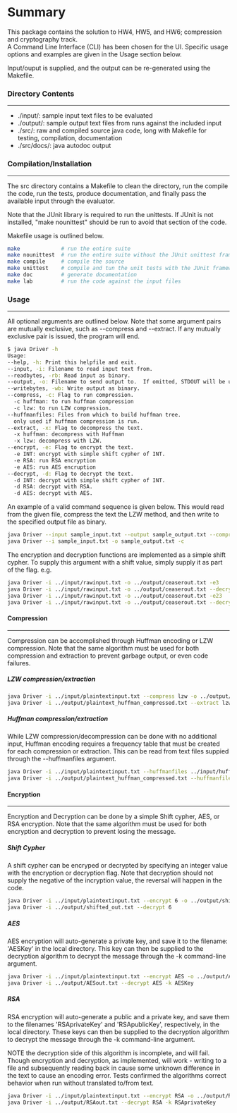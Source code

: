 # Summary
This package contains the solution to HW4, HW5, and HW6; compression and cryptography track.  
A Command Line Interface (CLI) has been chosen for the UI.  Specific usage options
and examples are given in the Usage section below.

Input/ouput is supplied, and
the output can be re-generated using the Makefile.


### Directory Contents  
------------------
*  ./input/: sample input text files to be evaluated
*  ./output/: sample output text files from runs against the included input
*  ./src/: raw and compiled source java code, long with Makefile for testing, compilation, documentation
*  ./src/docs/: java autodoc output

### Compilation/Installation
------------------------
The src directory contains a Makefile to clean the directory, run the compile the code, run the tests, produce documentation, and finally pass the available input through the evaluator.

Note that the JUnit library is required to run the unittests.  If JUnit is not installed, "make nounittest" should be run to avoid that section of the code.

Makefile usage is outlined below.
```bash
make             # run the entire suite
make nounittest  # run the entire suite without the JUnit unittest framework
make compile     # compile the source
make unittest    # compile and tun the unit tests with the JUnit framework
make doc         # generate documentation
make lab         # run the code against the input files
```

### Usage
---------

All optional arguments are outlined below.  Note that some argument pairs are
mutually exclusive, such as --compress and --extract.  If any mutually exclusive
pair is issued, the program will end.  

```bash
$ java Driver -h
Usage:
--help, -h: Print this helpfile and exit.
--input, -i: Filename to read input text from.
--readbytes, -rb: Read input as binary.
--output, -o: Filename to send output to.  If omitted, STDOUT will be used.
--writebytes, -wb: Write output as binary.
--compress, -c: Flag to run compression.
  -c huffman: to run huffman compression
  -c lzw: to run LZW compression.
--huffmanfiles: Files from which to build huffman tree.
  only used if huffman compression is run.
--extract, -x: Flag to decompress the text.
  -x huffman: decompress with Huffman
  -x lzw: decompress with LZW.
--encrypt, -e: Flag to encrypt the text.
  -e INT: encrypt with simple shift cypher of INT.
  -e RSA: run RSA encryption
  -e AES: run AES encruption
--decrypt, -d: Flag to decrypt the text.
  -d INT: decrypt with simple shift cypher of INT.
  -d RSA: decrypt with RSA.
  -d AES: decrypt with AES.
```

An example of a valid command sequence is given below.  This would read from
the given file, compress the text the LZW method, and then write to the
specified output file as binary.
```bash
java Driver --input sample_input.txt --output sample_output.txt --compress lzw -wb
java Driver --i sample_input.txt -o sample_output.txt -c
```

The encryption and decryption functions are implemented as a simple shift cypher.
To supply this argument with a shift value, simply supply it as part of the
flag.  e.g.
```bash
java Driver -i ../input/rawinput.txt -o ../output/ceaserout.txt -e3
java Driver -i ../input/rawinput.txt -o ../output/ceaserout.txt --decrypt3
java Driver -i ../input/rawinput.txt -o ../output/ceaserout.txt -e23
java Driver -i ../input/rawinput.txt -o ../output/ceaserout.txt --decrypt23
```

#### Compression
---------------
Compression can be accomplished through Huffman encoding or LZW compression.
Note that the same algorithm must be used for both compression and extraction
to prevent garbage output, or even code failures.

##### LZW compression/extraction
```bash
java Driver -i ../input/plaintextinput.txt --compress lzw -o ../output/plaintext_huffman_compressed.txt
java Driver -i ../output/plaintext_huffman_compressed.txt --extract lzw -o ../output/plaintext_huffman_extracted_shift3.txt
```

##### Huffman compression/extraction
While LZW compression/decompression can be done with no additional input, Huffman encoding requires
a frequency table that must be created for each compression or extraction.  This
can be read from text files suppied through the --huffmanfiles argument.  

```bash
java Driver -i ../input/plaintextinput.txt --huffmanfiles ../input/huffman*.txt --compress huffman -o ../output/plaintext_huffman_compressed.txt
java Driver -i ../output/plaintext_huffman_compressed.txt --huffmanfiles ../input/huffman*.txt --extract huffman -o ../output/plaintext_huffman_extracted_shift3.txt
```

#### Encryption
----------
Encryption and Decryption can be done by a simple Shift cypher, AES, or RSA
encryption.  Note that the same algorithm must be used for both encryption
and decryption to prevent losing the message.

##### Shift Cypher
A shift cypher can be encryped or decrypted by specifying an integer value with the
encryption or decryption flag.  Note that decryption should not supply the negative
of the incryption value, the reversal will happen in the code.

```bash
java Driver -i ../input/plaintextinput.txt --encrypt 6 -o ../output/shifted_out.txt
java Driver -i ../output/shifted_out.txt --decrypt 6
```

##### AES
AES encryption will auto-generate a private key, and save it to the filename: 'AESKey'
in the local directory.  This key can then be supplied to the decryption algorithm to
decrypt the message through the -k command-line argument.

```bash
java Driver -i ../input/plaintextinput.txt --encrypt AES -o ../output/AESout.txt
java Driver -i ../output/AESout.txt --decrypt AES -k AESKey
```

##### RSA
RSA encryption will auto-generate a public and a private key, and save them
to the filenames 'RSAprivateKey' and 'RSApublicKey', respectively,
in the local directory.  These keys can then be supplied to the decryption algorithm to
decrypt the message through the -k command-line argument.

NOTE the decryption side of this algorithm is incomplete, and will fail.  Though
encryption and decryption, as implemented, will work - writing to a file and
subsequently reading back in cause some unknown difference in the text to cause
an encoding error.  Tests confirmed the algorithms correct behavior when run without
translated to/from text.

```bash
java Driver -i ../input/plaintextinput.txt --encrypt RSA -o ../output/RSAout.txt
java Driver -i ../output/RSAout.txt --decrypt RSA -k RSAprivateKey
```
